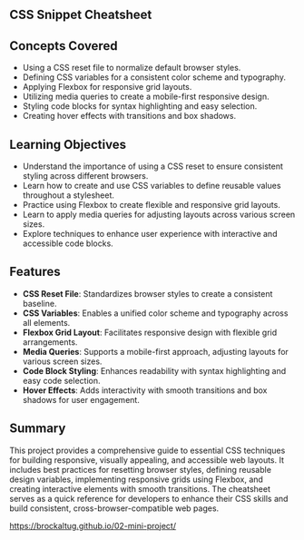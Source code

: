 ## CSS Snippet Cheatsheet

## Concepts Covered

- Using a CSS reset file to normalize default browser styles.
- Defining CSS variables for a consistent color scheme and typography.
- Applying Flexbox for responsive grid layouts.
- Utilizing media queries to create a mobile-first responsive design.
- Styling code blocks for syntax highlighting and easy selection.
- Creating hover effects with transitions and box shadows.

## Learning Objectives

- Understand the importance of using a CSS reset to ensure consistent styling across different browsers.
- Learn how to create and use CSS variables to define reusable values throughout a stylesheet.
- Practice using Flexbox to create flexible and responsive grid layouts.
- Learn to apply media queries for adjusting layouts across various screen sizes.
- Explore techniques to enhance user experience with interactive and accessible code blocks.

## Features

- **CSS Reset File**: Standardizes browser styles to create a consistent baseline.
- **CSS Variables**: Enables a unified color scheme and typography across all elements.
- **Flexbox Grid Layout**: Facilitates responsive design with flexible grid arrangements.
- **Media Queries**: Supports a mobile-first approach, adjusting layouts for various screen sizes.
- **Code Block Styling**: Enhances readability with syntax highlighting and easy code selection.
- **Hover Effects**: Adds interactivity with smooth transitions and box shadows for user engagement.

## Summary

This project provides a comprehensive guide to essential CSS techniques for building responsive, visually appealing, and accessible web layouts. It includes best practices for resetting browser styles, defining reusable design variables, implementing responsive grids using Flexbox, and creating interactive elements with smooth transitions. The cheatsheet serves as a quick reference for developers to enhance their CSS skills and build consistent, cross-browser-compatible web pages.

https://brockaltug.github.io/02-mini-project/
